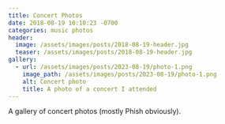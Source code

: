 ```yaml
---
title: Concert Photos
date: 2018-08-19 10:10:23 -0700
categories: music photos
header:
  image: /assets/images/posts/2018-08-19-header.jpg
  teaser: /assets/images/posts/2018-08-19-header.jpg
gallery:
  - url: /assets/images/posts/2023-08-19/photo-1.png
    image_path: /assets/images/posts/2023-08-19/photo-1.png
    alt: Concert photo
    title: A photo of a concert I attended
---
```


A gallery of concert photos (mostly Phish obviously).
